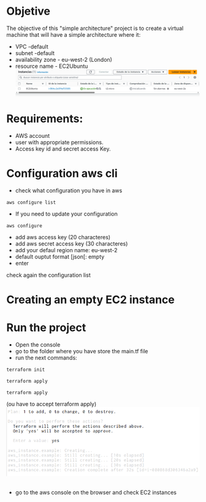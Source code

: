 # Objetive
The objective of this "simple architecture" project is to create a virtual machine that will have a simple architecture where it:
- VPC -default
- subnet -default
- availability zone - eu-west-2 (London)
- resource name - EC2Ubuntu
![aws result](images/simpleArchitecture.PNG)

# Requirements:
- AWS account
- user with appropriate permissions.
- Access key id and secret access Key.



# Configuration aws cli

- check what configuration you have in aws
```shell
aws configure list
```
- If you need to update your configuration
```shell
aws configure
```

- add aws access key (20 characteres)
- add aws secret access key  (30 characteres)
- add your defaul region name: eu-west-2
- default ouptut format [json[: empty
- enter

check again the configuration list

# Creating an empty  EC2 instance

<script src="https://gist.github.com/Bea-testing/87b44806b347d6bf24070b4dd5284fc2.js"></script>

# Run the project
- Open the console
- go to the folder where you have store the main.tf file
- run the next commands:
```shell
terraform init
```
```shell
terraform apply
```
```shell
terraform apply
```
(ou have to accept terraform apply)
![apply output](images/apply.PNG)
<br><br>
- go to the aws console on the browser and check EC2 instances

